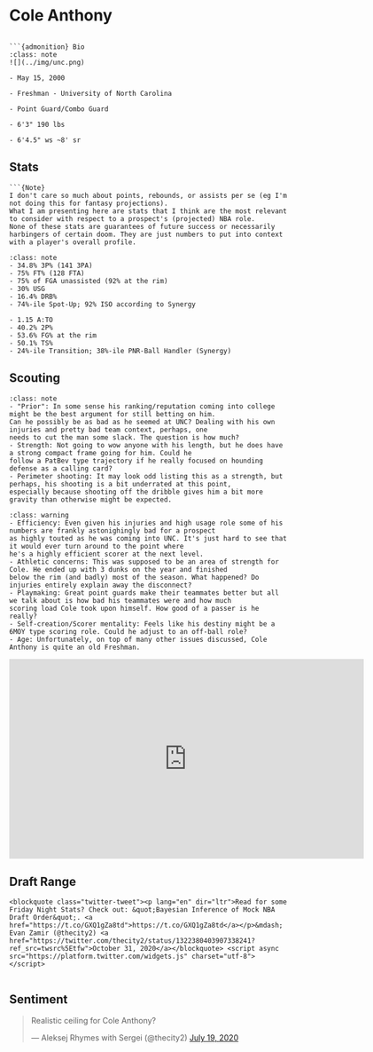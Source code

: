 Cole Anthony
===
```{image} ../img/cole_anthony.jpg
```

```{margin}
```{admonition} Bio
:class: note
![](../img/unc.png)

- May 15, 2000

- Freshman - University of North Carolina

- Point Guard/Combo Guard

- 6'3" 190 lbs

- 6'4.5" ws ~8' sr
```

## Stats
```{margin}
```{Note}
I don't care so much about points, rebounds, or assists per se (eg I'm not doing this for fantasy projections). 
What I am presenting here are stats that I think are the most relevant to consider with respect to a prospect's (projected) NBA role.
None of these stats are guarantees of future success or necessarily harbingers of certain doom. They are just numbers to put into context with a player's overall profile.
```
```{admonition} Noteworthy
:class: note
- 34.8% 3P% (141 3PA)
- 75% FT% (128 FTA)
- 75% of FGA unassisted (92% at the rim)
- 30% USG
- 16.4% DRB%
- 74%-ile Spot-Up; 92% ISO according to Synergy
```

```{Caution}
- 1.15 A:TO
- 40.2% 2P%
- 53.6% FG% at the rim
- 50.1% TS%
- 24%-ile Transition; 38%-ile PNR-Ball Handler (Synergy)
```

## Scouting
```{admonition} Strengths
:class: note
- "Prior": In some sense his ranking/reputation coming into college might be the best argument for still betting on him.
Can he possibly be as bad as he seemed at UNC? Dealing with his own injuries and pretty bad team context, perhaps, one
needs to cut the man some slack. The question is how much?
- Strength: Not going to wow anyone with his length, but he does have a strong compact frame going for him. Could he 
follow a PatBev type trajectory if he really focused on hounding defense as a calling card?
- Perimeter shooting: It may look odd listing this as a strength, but perhaps, his shooting is a bit underrated at this point,
especially because shooting off the dribble gives him a bit more gravity than otherwise might be expected.
``` 

```{admonition} Weaknesses
:class: warning
- Efficiency: Even given his injuries and high usage role some of his numbers are frankly astonighingly bad for a prospect
as highly touted as he was coming into UNC. It's just hard to see that it would ever turn around to the point where
he's a highly efficient scorer at the next level.
- Athletic concerns: This was supposed to be an area of strength for Cole. He ended up with 3 dunks on the year and finished 
below the rim (and badly) most of the season. What happened? Do injuries entirely explain away the disconnect?
- Playmaking: Great point guards make their teammates better but all we talk about is how bad his teammates were and how much
scoring load Cole took upon himself. How good of a passer is he really?
- Self-creation/Scorer mentality: Feels like his destiny might be a 6MOY type scoring role. Could he adjust to an off-ball role?
- Age: Unfortunately, on top of many other issues discussed, Cole Anthony is quite an old Freshman.
```

<iframe width="640" height="360" src="https://www.youtube.com/embed/xaBR5sHzdKQ" frameborder="0" allow="accelerometer; autoplay; encrypted-media; gyroscope; picture-in-picture" allowfullscreen></iframe>

## Draft Range
```{margin}
<blockquote class="twitter-tweet"><p lang="en" dir="ltr">Read for some Friday Night Stats? Check out: &quot;Bayesian Inference of Mock NBA Draft Order&quot;. <a href="https://t.co/GXQ1gZa8td">https://t.co/GXQ1gZa8td</a></p>&mdash; Evan Zamir (@thecity2) <a href="https://twitter.com/thecity2/status/1322380403907338241?ref_src=twsrc%5Etfw">October 31, 2020</a></blockquote> <script async src="https://platform.twitter.com/widgets.js" charset="utf-8"></script>
```

```{image} ../plrange/cole_anthony.png
```

## Sentiment

<blockquote class="twitter-tweet"><p lang="en" dir="ltr">Realistic ceiling for Cole Anthony?</p>&mdash; Aleksej Rhymes with Sergei (@thecity2) <a href="https://twitter.com/thecity2/status/1284871914414985222?ref_src=twsrc%5Etfw">July 19, 2020</a></blockquote> <script async src="https://platform.twitter.com/widgets.js" charset="utf-8"></script>